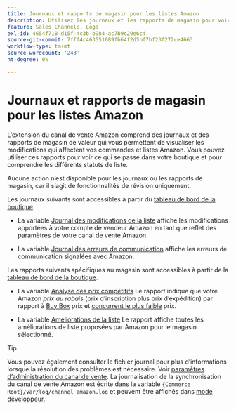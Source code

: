 ```yaml
---
title: Journaux et rapports de magasin pour les listes Amazon
description: Utilisez les journaux et les rapports de magasin pour voir ce qui se passe dans votre boutique Adobe Commerce ou Magento Open Source et vos listes Amazon Marketplace.
feature: Sales Channels, Logs
exl-id: 4654f718-d15f-4c3b-b984-ac7b9c29e6c4
source-git-commit: 7fff4c463551089fb64f2d5bf7bf23f272ce4663
workflow-type: tm+mt
source-wordcount: '243'
ht-degree: 0%

---
```


# Journaux et rapports de magasin pour les listes Amazon

L’extension du canal de vente Amazon comprend des journaux et des rapports de magasin de valeur qui vous permettent de visualiser les modifications qui affectent vos commandes et listes Amazon. Vous pouvez utiliser ces rapports pour voir ce qui se passe dans votre boutique et pour comprendre les différents statuts de liste.

Aucune action n’est disponible pour les journaux ou les rapports de magasin, car il s’agit de fonctionnalités de révision uniquement.

Les journaux suivants sont accessibles à partir du [tableau de bord de la boutique](./amazon-store-dashboard.md).

- La variable [Journal des modifications de la liste](./listing-changes-log.md) affiche les modifications apportées à votre compte de vendeur Amazon en tant que reflet des paramètres de votre canal de vente Amazon.

- La variable [Journal des erreurs de communication](./communication-errors-log.md) affiche les erreurs de communication signalées avec Amazon.

Les rapports suivants spécifiques au magasin sont accessibles à partir de la [tableau de bord de la boutique](./amazon-store-dashboard.md).

- La variable [Analyse des prix compétitifs](./competitive-price-analysis.md) Le rapport indique que votre Amazon _prix au rabais_ (prix d’inscription plus prix d’expédition) par rapport à [Buy Box](./buy-box-competitor-pricing.md) prix et [concurrent le plus faible](./lowest-competitor-pricing.md) prix.

- La variable [Améliorations de la liste](./listing-improvements.md) Le rapport affiche toutes les améliorations de liste proposées par Amazon pour le magasin sélectionné.

>[!TIP]
>
>Vous pouvez également consulter le fichier journal pour plus d’informations lorsque la résolution des problèmes est nécessaire. Voir [paramètres d’administration du canal de vente](./sales-channel-settings.md). La journalisation de la synchronisation du canal de vente Amazon est écrite dans la variable `{Commerce Root}/var/log/channel_amazon.log` et peuvent être affichés dans [mode développeur](https://experienceleague.adobe.com/docs/commerce-admin/systems/tools/developer-tools.html#operation-modes).
